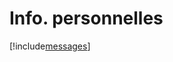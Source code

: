 # Info. personnelles

[!include[messages](infopersonnelles.messages.autogen.md)]

















































































































































